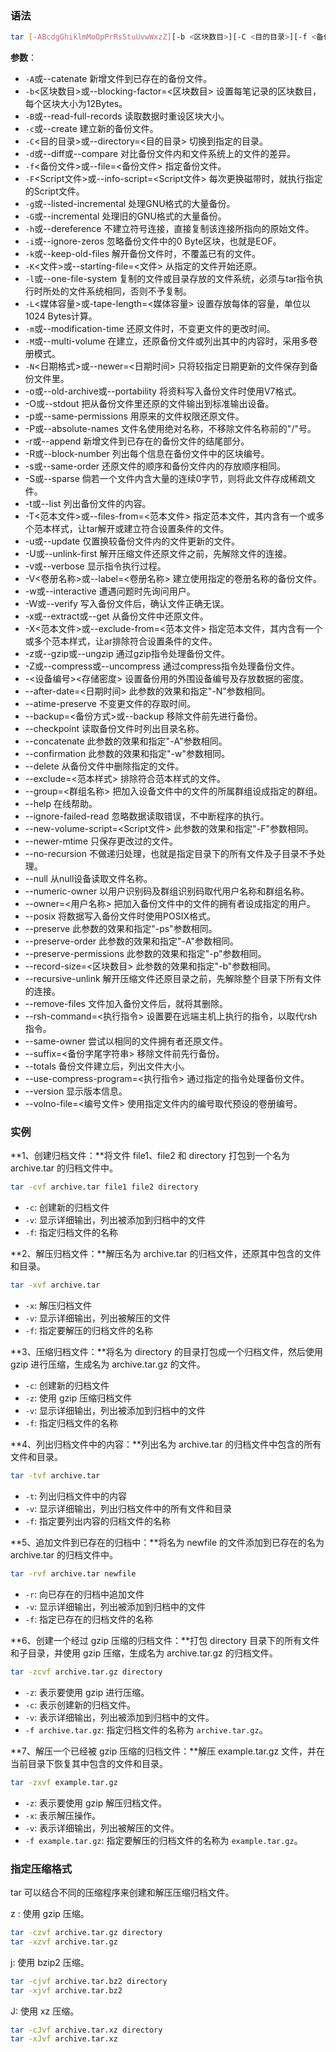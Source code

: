 ### 语法
```bash
tar [-ABcdgGhiklmMoOpPrRsStuUvwWxzZ][-b <区块数目>][-C <目的目录>][-f <备份文件>][-F <Script文件>][-K <文件>][-L <媒体容量>][-N <日期时间>][-T <范本文件>][-V <卷册名称>][-X <范本文件>][-<设备编号><存储密度>][--after-date=<日期时间>][--atime-preserve][--backuup=<备份方式>][--checkpoint][--concatenate][--confirmation][--delete][--exclude=<范本样式>][--force-local][--group=<群组名称>][--help][--ignore-failed-read][--new-volume-script=<Script文件>][--newer-mtime][--no-recursion][--null][--numeric-owner][--owner=<用户名称>][--posix][--erve][--preserve-order][--preserve-permissions][--record-size=<区块数目>][--recursive-unlink][--remove-files][--rsh-command=<执行指令>][--same-owner][--suffix=<备份字尾字符串>][--totals][--use-compress-program=<执行指令>][--version][--volno-file=<编号文件>][文件或目录...]
```


**参数**：

- `-A`或--catenate 新增文件到已存在的备份文件。
- `-b`<区块数目>或--blocking-factor=<区块数目> 设置每笔记录的区块数目，每个区块大小为12Bytes。
- `-B`或--read-full-records 读取数据时重设区块大小。
- `-c`或--create 建立新的备份文件。
- `-C`<目的目录>或--directory=<目的目录> 切换到指定的目录。
- `-d`或--diff或--compare 对比备份文件内和文件系统上的文件的差异。
- `-f`<备份文件>或--file=<备份文件> 指定备份文件。
- `-F`<Script文件>或--info-script=<Script文件> 每次更换磁带时，就执行指定的Script文件。
- `-g`或--listed-incremental 处理GNU格式的大量备份。
- `-G`或--incremental 处理旧的GNU格式的大量备份。
- `-h`或--dereference 不建立符号连接，直接复制该连接所指向的原始文件。
- `-i`或--ignore-zeros 忽略备份文件中的0 Byte区块，也就是EOF。
- `-k`或--keep-old-files 解开备份文件时，不覆盖已有的文件。
- `-K`<文件>或--starting-file=<文件> 从指定的文件开始还原。
- `-l`或--one-file-system 复制的文件或目录存放的文件系统，必须与tar指令执行时所处的文件系统相同，否则不予复制。
- `-L`<媒体容量>或-tape-length=<媒体容量> 设置存放每体的容量，单位以1024 Bytes计算。
- `-m`或--modification-time 还原文件时，不变更文件的更改时间。
- `-M`或--multi-volume 在建立，还原备份文件或列出其中的内容时，采用多卷册模式。
- `-N`<日期格式>或--newer=<日期时间> 只将较指定日期更新的文件保存到备份文件里。
- -o或--old-archive或--portability 将资料写入备份文件时使用V7格式。
- -O或--stdout 把从备份文件里还原的文件输出到标准输出设备。
- -p或--same-permissions 用原来的文件权限还原文件。
- -P或--absolute-names 文件名使用绝对名称，不移除文件名称前的"/"号。
- -r或--append 新增文件到已存在的备份文件的结尾部分。
- -R或--block-number 列出每个信息在备份文件中的区块编号。
- -s或--same-order 还原文件的顺序和备份文件内的存放顺序相同。
- -S或--sparse 倘若一个文件内含大量的连续0字节，则将此文件存成稀疏文件。
- -t或--list 列出备份文件的内容。
- -T<范本文件>或--files-from=<范本文件> 指定范本文件，其内含有一个或多个范本样式，让tar解开或建立符合设置条件的文件。
- -u或--update 仅置换较备份文件内的文件更新的文件。
- -U或--unlink-first 解开压缩文件还原文件之前，先解除文件的连接。
- -v或--verbose 显示指令执行过程。
- -V<卷册名称>或--label=<卷册名称> 建立使用指定的卷册名称的备份文件。
- -w或--interactive 遭遇问题时先询问用户。
- -W或--verify 写入备份文件后，确认文件正确无误。
- -x或--extract或--get 从备份文件中还原文件。
- -X<范本文件>或--exclude-from=<范本文件> 指定范本文件，其内含有一个或多个范本样式，让ar排除符合设置条件的文件。
- -z或--gzip或--ungzip 通过gzip指令处理备份文件。
- -Z或--compress或--uncompress 通过compress指令处理备份文件。
- -<设备编号><存储密度> 设置备份用的外围设备编号及存放数据的密度。
- --after-date=<日期时间> 此参数的效果和指定"-N"参数相同。
- --atime-preserve 不变更文件的存取时间。
- --backup=<备份方式>或--backup 移除文件前先进行备份。
- --checkpoint 读取备份文件时列出目录名称。
- --concatenate 此参数的效果和指定"-A"参数相同。
- --confirmation 此参数的效果和指定"-w"参数相同。
- --delete 从备份文件中删除指定的文件。
- --exclude=<范本样式> 排除符合范本样式的文件。
- --group=<群组名称> 把加入设备文件中的文件的所属群组设成指定的群组。
- --help 在线帮助。
- --ignore-failed-read 忽略数据读取错误，不中断程序的执行。
- --new-volume-script=<Script文件> 此参数的效果和指定"-F"参数相同。
- --newer-mtime 只保存更改过的文件。
- --no-recursion 不做递归处理，也就是指定目录下的所有文件及子目录不予处理。
- --null 从null设备读取文件名称。
- --numeric-owner 以用户识别码及群组识别码取代用户名称和群组名称。
- --owner=<用户名称> 把加入备份文件中的文件的拥有者设成指定的用户。
- --posix 将数据写入备份文件时使用POSIX格式。
- --preserve 此参数的效果和指定"-ps"参数相同。
- --preserve-order 此参数的效果和指定"-A"参数相同。
- --preserve-permissions 此参数的效果和指定"-p"参数相同。
- --record-size=<区块数目> 此参数的效果和指定"-b"参数相同。
- --recursive-unlink 解开压缩文件还原目录之前，先解除整个目录下所有文件的连接。
- --remove-files 文件加入备份文件后，就将其删除。
- --rsh-command=<执行指令> 设置要在远端主机上执行的指令，以取代rsh指令。
- --same-owner 尝试以相同的文件拥有者还原文件。
- --suffix=<备份字尾字符串> 移除文件前先行备份。
- --totals 备份文件建立后，列出文件大小。
- --use-compress-program=<执行指令> 通过指定的指令处理备份文件。
- --version 显示版本信息。
- --volno-file=<编号文件> 使用指定文件内的编号取代预设的卷册编号。

### 实例

**1、创建归档文件：**将文件 file1、file2 和 directory 打包到一个名为 archive.tar 的归档文件中。
```bash
tar -cvf archive.tar file1 file2 directory
```

- `-c`: 创建新的归档文件
- `-v`: 显示详细输出，列出被添加到归档中的文件
- `-f`: 指定归档文件的名称

**2、解压归档文件：**解压名为 archive.tar 的归档文件，还原其中包含的文件和目录。
```bash
tar -xvf archive.tar
```

- `-x`: 解压归档文件
- `-v`: 显示详细输出，列出被解压的文件
- `-f`: 指定要解压的归档文件的名称

**3、压缩归档文件：**将名为 directory 的目录打包成一个归档文件，然后使用 gzip 进行压缩，生成名为 archive.tar.gz 的文件。

- `-c`: 创建新的归档文件
- `-z`: 使用 gzip 压缩归档文件
- `-v`: 显示详细输出，列出被添加到归档中的文件
- `-f`: 指定归档文件的名称

**4、列出归档文件中的内容：**列出名为 archive.tar 的归档文件中包含的所有文件和目录。
```bash
tar -tvf archive.tar
```


- `-t`: 列出归档文件中的内容
- `-v`: 显示详细输出，列出归档文件中的所有文件和目录
- `-f`: 指定要列出内容的归档文件的名称

**5、追加文件到已存在的归档中：**将名为 newfile 的文件添加到已存在的名为 archive.tar 的归档文件中。
```bash
tar -rvf archive.tar newfile
```


- `-r`: 向已存在的归档中追加文件
- `-v`: 显示详细输出，列出被添加到归档中的文件
- `-f`: 指定已存在的归档文件的名称

**6、创建一个经过 gzip 压缩的归档文件：**打包 directory 目录下的所有文件和子目录，并使用 gzip 压缩，生成名为 archive.tar.gz 的归档文件。
```bash
tar -zcvf archive.tar.gz directory
```


- `-z`: 表示要使用 gzip 进行压缩。
- `-c`: 表示创建新的归档文件。
- `-v`: 表示详细输出，列出被添加到归档中的文件。
- `-f archive.tar.gz`: 指定归档文件的名称为 `archive.tar.gz`。

**7、解压一个已经被 gzip 压缩的归档文件：**解压 example.tar.gz 文件，并在当前目录下恢复其中包含的文件和目录。
```bash
tar -zxvf example.tar.gz
```


- `-z`: 表示要使用 gzip 解压归档文件。
- `-x`: 表示解压操作。
- `-v`: 表示详细输出，列出被解压的文件。
- `-f example.tar.gz`: 指定要解压的归档文件的名称为 `example.tar.gz`。

### 指定压缩格式

tar 可以结合不同的压缩程序来创建和解压压缩归档文件。

z : 使用 gzip 压缩。
```bash
tar -czvf archive.tar.gz directory
tar -xzvf archive.tar.gz
```


j: 使用 bzip2 压缩。
```bash
tar -cjvf archive.tar.bz2 directory
tar -xjvf archive.tar.bz2
```


J: 使用 xz 压缩。
```bash
tar -cJvf archive.tar.xz directory
tar -xJvf archive.tar.xz
```
